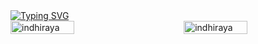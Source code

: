 <!-- <p><img src="https://github.com/user-attachments/assets/cf79677d-24d5-4781-ae44-cf788d0ede34" alt="logo"> 
  <img align="left" src="https://user-images.githubusercontent.com/65187002/144930161-2f783401-8d27-4fdf-a2f7-cc0ba32f1f1f.gif" width="21%" style="display:inline;">
  <a href="https://git.io/typing-svg">
    <img align="centre" src="https://readme-typing-svg.demolab.com?font=Fira+Code&size=30&pause=1000&color=00AFFF&center=true&vCenter=true&width=550&lines=Hi+👋,+I'm+Indhira+Ayu+Puspita" alt="Typing SVG";>
  </a>
  <img align="right" src="https://user-images.githubusercontent.com/65187002/144930161-2f783401-8d27-4fdf-a2f7-cc0ba32f1f1f.gif" width="21%" style="display:inline;">
</p>
<p align="center"> 
  <img src="https://komarev.com/ghpvc/?username=indhiraya&amp;label=Profile%20views&amp;color=0e75b6&amp;style=flat" alt="indhira ayu">
</p>

<table style="width: 100%; border-collapse: collapse; border-spacing: 0; table-layout: fixed;">
  <tr>
    <td style="padding: 0; text-align: center;">
      <img src="https://github-readme-stats.vercel.app/api/top-langs?username=indhiraya&show_icons=true&locale=en&layout=compact" alt="Top Languages" style="width: 100%; margin: 0;">
    </td>
    <td style="padding: 0; text-align: center;">
      <img src="https://github-readme-stats.vercel.app/api?username=indhiraya&show_icons=true&locale=en" alt="GitHub Stats" style="width: 100%; margin: 0;">
    </td>
  </tr>
</table>
-->
<a href="https://git.io/typing-svg">
    <img src="https://readme-typing-svg.demolab.com?font=Fira+Code&size=30&pause=1000&color=00AFFF&width=550&lines=Hi+👋,+I'm+Indhira+Ayu+Puspita+Ningrum" alt="Typing SVG";>
  </a>
<div style="display: flex; justify-content: space-between; align-items: center;">
    <img src="https://github-readme-stats.vercel.app/api/top-langs?username=indhiraya&show_icons=true&locale=en&layout=compact" alt="indhiraya" style="width: 45%;">
    <img src="https://github-readme-stats.vercel.app/api?username=indhiraya&show_icons=true&locale=en" alt="indhiraya" style="width: 45%;">
</div>
